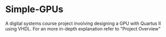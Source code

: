 # Simple-GPUs
A digital systems course project involving designing a GPU with Quartus II using VHDL. For an more in-depth explanation refer to "Project Overview"
